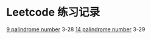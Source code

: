 # Leetcode 练习记录

[9 palindrome number](./9-isPalindrome.js) 3-28
[14 palindrome number](./14-longest-common-prefix.js) 3-29
